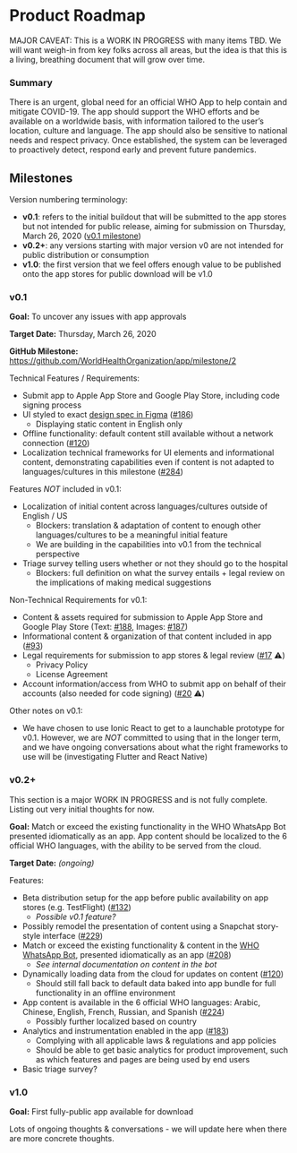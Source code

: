 # Product Roadmap

MAJOR CAVEAT: This is a WORK IN PROGRESS with many items TBD. We will want weigh-in from key folks across all areas, but the idea is that this is a living, breathing document that will grow over time.

### Summary

There is an urgent, global need for an official WHO App to help contain and mitigate COVID-19. The app should support the WHO efforts and be available on a worldwide basis, with information tailored to the user’s location, culture and language. The app should also be sensitive to national needs and respect privacy. Once established, the system can be leveraged to proactively detect, respond early and prevent future pandemics.

## Milestones

Version numbering terminology:

* **v0.1**: refers to the initial buildout that will be submitted to the app stores but not intended for public release, aiming for submission on Thursday, March 26, 2020 ([v0.1 milestone](https://github.com/WorldHealthOrganization/app/milestone/2))
* **v0.2+**: any versions starting with major version v0 are not intended for public distribution or consumption
* **v1.0**: the first version that we feel offers enough value to be published onto the app stores for public download will be v1.0

### v0.1

**Goal:** To uncover any issues with app approvals

**Target Date:** Thursday, March 26, 2020

**GitHub Milestone:** https://github.com/WorldHealthOrganization/app/milestone/2

Technical Features / Requirements:

* Submit app to Apple App Store and Google Play Store, including code signing process
* UI styled to exact [design spec in Figma](https://www.figma.com/file/fjzTIloCEK4FpbyDiTLj2X/iOS-UX) ([#186](https://github.com/WorldHealthOrganization/app/issues/186))
  * Displaying static content in English only
* Offline functionality: default content still available without a network connection ([#120](https://github.com/WorldHealthOrganization/app/pull/120))
* Localization technical frameworks for UI elements and informational content, demonstrating capabilities even if content is not adapted to languages/cultures in this milestone ([#284](https://github.com/WorldHealthOrganization/app/pull/284))

Features _NOT_ included in v0.1:

* Localization of initial content across languages/cultures outside of English / US
  * Blockers: translation & adaptation of content to enough other languages/cultures to be a meaningful initial feature
  * We are building in the capabilities into v0.1 from the technical perspective
* Triage survey telling users whether or not they should go to the hospital
  * Blockers: full definition on what the survey entails + legal review on the implications of making medical suggestions

Non-Technical Requirements for v0.1:

* Content & assets required for submission to Apple App Store and Google Play Store (Text: [#188](https://github.com/WorldHealthOrganization/app/issues/188), Images: [#187](https://github.com/WorldHealthOrganization/app/issues/187))
* Informational content & organization of that content included in app ([#93](https://github.com/WorldHealthOrganization/app/issues/93))
* Legal requirements for submission to app stores & legal review ([#17](https://github.com/WorldHealthOrganization/app/issues/17) :warning:)
  * Privacy Policy
  * License Agreement
* Account information/access from WHO to submit app on behalf of their accounts (also needed for code signing) ([#20](https://github.com/WorldHealthOrganization/app/issues/20) :warning:)

Other notes on v0.1:

* We have chosen to use Ionic React to get to a launchable prototype for v0.1. However, we are _NOT_ committed to using that in the longer term, and we have ongoing conversations about what the right frameworks to use will be (investigating Flutter and React Native)

### v0.2+

This section is a major WORK IN PROGRESS and is not fully complete. Listing out very initial thoughts for now.

**Goal:** Match or exceed the existing functionality in the WHO WhatsApp Bot presented idiomatically as an app. App content should be localized to the 6 official WHO languages, with the ability to be served from the cloud.

**Target Date:** _(ongoing)_

Features:

* Beta distribution setup for the app before public availability on app stores (e.g. TestFlight) ([#132](https://github.com/WorldHealthOrganization/app/issues/132))
  * _Possible v0.1 feature?_
* Possibly remodel the presentation of content using a Snapchat story-style interface ([#229](https://github.com/WorldHealthOrganization/app/issues/229))
* Match or exceed the existing functionality & content in the [WHO WhatsApp Bot](https://api.whatsapp.com/send?phone=41225017615&text=hi&source=&data=), presented idiomatically as an app ([#208](https://github.com/WorldHealthOrganization/app/issues/208))
  * _See internal documentation on content in the bot_
* Dynamically loading data from the cloud for updates on content ([#120](https://github.com/WorldHealthOrganization/app/pull/120))
  * Should still fall back to default data baked into app bundle for full functionality in an offline environment
* App content is available in the 6 official WHO languages: Arabic, Chinese, English, French, Russian, and Spanish ([#224](https://github.com/WorldHealthOrganization/app/issues/224))
  * Possibly further localized based on country
* Analytics and instrumentation enabled in the app ([#183](https://github.com/WorldHealthOrganization/app/issues/183))
  * Complying with all applicable laws & regulations and app policies
  * Should be able to get basic analytics for product improvement, such as which features and pages are being used by end users
* Basic triage survey?

### v1.0

**Goal:** First fully-public app available for download

Lots of ongoing thoughts & conversations - we will update here when there are more concrete thoughts.
